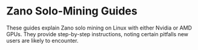 # Zano Solo-Mining Guides

These guides explain Zano solo mining on Linux with either Nvidia or AMD GPUs. They provide step-by-step instructions, noting certain pitfalls new users are likely to encounter. 

